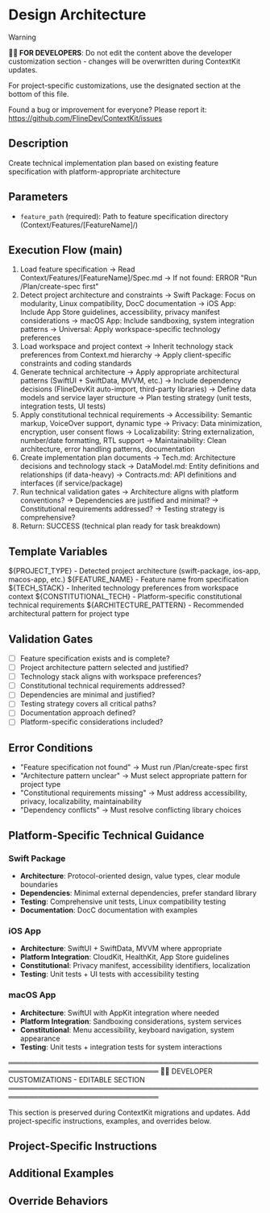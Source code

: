 # Design Architecture
<!-- Template Version: 0 | ContextKit: 0.0.0 | Updated: 2025-09-13 -->

> [!WARNING]
> **👩‍💻 FOR DEVELOPERS**: Do not edit the content above the developer customization section - changes will be overwritten during ContextKit updates.
>
> For project-specific customizations, use the designated section at the bottom of this file.
>
> Found a bug or improvement for everyone? Please report it: https://github.com/FlineDev/ContextKit/issues

## Description
Create technical implementation plan based on existing feature specification with platform-appropriate architecture

## Parameters
- `feature_path` (required): Path to feature specification directory (Context/Features/[FeatureName]/)

## Execution Flow (main)
1. Load feature specification
   → Read Context/Features/[FeatureName]/Spec.md
   → If not found: ERROR "Run /Plan/create-spec first"
2. Detect project architecture and constraints
   → Swift Package: Focus on modularity, Linux compatibility, DocC documentation
   → iOS App: Include App Store guidelines, accessibility, privacy manifest considerations
   → macOS App: Include sandboxing, system integration patterns
   → Universal: Apply workspace-specific technology preferences
3. Load workspace and project context
   → Inherit technology stack preferences from Context.md hierarchy
   → Apply client-specific constraints and coding standards
4. Generate technical architecture
   → Apply appropriate architectural patterns (SwiftUI + SwiftData, MVVM, etc.)
   → Include dependency decisions (FlineDevKit auto-import, third-party libraries)
   → Define data models and service layer structure
   → Plan testing strategy (unit tests, integration tests, UI tests)
5. Apply constitutional technical requirements
   → Accessibility: Semantic markup, VoiceOver support, dynamic type
   → Privacy: Data minimization, encryption, user consent flows
   → Localizability: String externalization, number/date formatting, RTL support
   → Maintainability: Clean architecture, error handling patterns, documentation
6. Create implementation plan documents
   → Tech.md: Architecture decisions and technology stack
   → DataModel.md: Entity definitions and relationships (if data-heavy)
   → Contracts.md: API definitions and interfaces (if service/package)
7. Run technical validation gates
   → Architecture aligns with platform conventions?
   → Dependencies are justified and minimal?
   → Constitutional requirements addressed?
   → Testing strategy is comprehensive?
8. Return: SUCCESS (technical plan ready for task breakdown)

## Template Variables
${PROJECT_TYPE} - Detected project architecture (swift-package, ios-app, macos-app, etc.)
${FEATURE_NAME} - Feature name from specification
${TECH_STACK} - Inherited technology preferences from workspace context
${CONSTITUTIONAL_TECH} - Platform-specific constitutional technical requirements
${ARCHITECTURE_PATTERN} - Recommended architectural pattern for project type

## Validation Gates
- [ ] Feature specification exists and is complete?
- [ ] Project architecture pattern selected and justified?
- [ ] Technology stack aligns with workspace preferences?
- [ ] Constitutional technical requirements addressed?
- [ ] Dependencies are minimal and justified?
- [ ] Testing strategy covers all critical paths?
- [ ] Documentation approach defined?
- [ ] Platform-specific considerations included?

## Error Conditions
- "Feature specification not found" → Must run /Plan/create-spec first
- "Architecture pattern unclear" → Must select appropriate pattern for project type
- "Constitutional requirements missing" → Must address accessibility, privacy, localizability, maintainability
- "Dependency conflicts" → Must resolve conflicting library choices

## Platform-Specific Technical Guidance

### Swift Package
- **Architecture**: Protocol-oriented design, value types, clear module boundaries
- **Dependencies**: Minimal external dependencies, prefer standard library
- **Testing**: Comprehensive unit tests, Linux compatibility testing
- **Documentation**: DocC documentation with examples

### iOS App  
- **Architecture**: SwiftUI + SwiftData, MVVM where appropriate
- **Platform Integration**: CloudKit, HealthKit, App Store guidelines
- **Constitutional**: Privacy manifest, accessibility identifiers, localization
- **Testing**: Unit tests + UI tests with accessibility testing

### macOS App
- **Architecture**: SwiftUI with AppKit integration where needed
- **Platform Integration**: Sandboxing considerations, system services
- **Constitutional**: Menu accessibility, keyboard navigation, system appearance
- **Testing**: Unit tests + integration tests for system interactions

════════════════════════════════════════════════════════════════════════════════
👩‍💻 DEVELOPER CUSTOMIZATIONS - EDITABLE SECTION
════════════════════════════════════════════════════════════════════════════════

This section is preserved during ContextKit migrations and updates.
Add project-specific instructions, examples, and overrides below.

## Project-Specific Instructions

<!-- Add any project-specific guidance for technical architecture planning here -->

## Additional Examples

<!-- Add examples of architectural patterns that work well with your project -->

## Override Behaviors

<!-- Document any project-specific architectural requirement overrides here -->